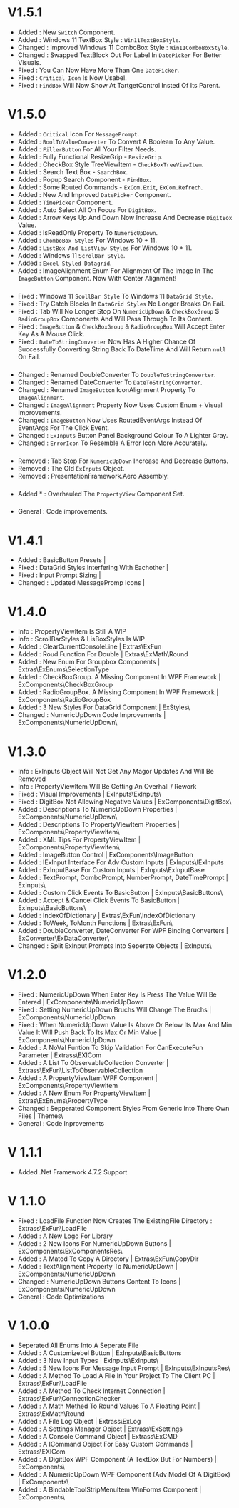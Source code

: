 # V1.5.1
* Added : New `Switch` Component.
* Added : Windows 11 TextBox Style : `Win11TextBoxStyle`.
* Changed : Improved Windows 11 ComboBox Style : `Win11ComboBoxStyle`.
* Changed : Swapped TextBlock Out For Label In `DatePicker` For Better Visuals.
* Fixed : You Can Now Have More Than One `DatePicker`.
* Fixed : `Critical Icon` Is Now Usabel.
* Fixed : `FindBox` Will Now Show At TartgetControl Insted Of Its Parent.

# V1.5.0
* Added : `Critical` Icon For `MessagePrompt`.
* Added : `BoolToValueConverter` To Convert A Boolean To Any Value.
* Added : `FillerButton` For All Your Filter Needs.
* Added : Fully Functional ResizeGrip - `ResizeGrip`.
* Added : CheckBox Style TreeViewItem - `CheckBoxTreeViewItem`.
* Added : Search Text Box - `SearchBox`.
* Added : Popup Search Component - `FindBox`.
* Added : Some Routed Commands - `ExCom.Exit`, `ExCom.Refrech`.
* Added : New And Improved `DatePicker` Component.
* Added : `TimePicker` Component.
* Added : Auto Select All On Focus For `DigitBox`.
* Added : Arrow Keys Up And Down Now Increase And Decrease `DigitBox` Value.
* Added : IsReadOnly Property To `NumericUpDown`.
* Added : `ChomboBox Styles` For Windows 10 + 11.
* Added : `ListBox And ListView Styles` For Windows 10 + 11.
* Added : Windows 11 `ScrolBar Style`.
* Added : `Excel Styled Datagrid`.
* Added : ImageAlignment Enum For Alignment Of The Image In The `ImageButton` Component. Now With Center Alignment!
###
* Fixed : Windows 11 `ScollBar Style` To Windows 11 `DataGrid Style`.
* Fixed : Try Catch Blocks In `DataGrid Styles` No Longer Breaks On Fail.
* Fixed : Tab Will No Longer Stop On `NumericUpDown` & `CheckBoxGroup` $ `RadioGroupBox` Components And Will Pass Through To Its Content.
* Fixed : `ImageButton` & `CheckBoxGroup` & `RadioGroupBox` Will Accept Enter Key As A Mouse Click.
* Fixed : `DateToStringConverter` Now Has A Higher Chance Of Successfully Converting String Back To DateTime And Will Return `null` On Fail.
###
* Changed : Renamed DoubleConverter To `DoubleToStringConverter`.
* Changed : Renamed DateConverter To `DateToStringConverter`.
* Changed : Renamed `ImageButton` IconAlignment Property To `ImageAlignment`.
* Changed : `ImageAlignment` Property Now Uses Custom Enum + Visual Improvements.
* Changed : `ImageButton` Now Uses RoutedEventArgs Instead Of EventArgs For The Click Event.
* Changed : `ExInputs` Button Panel Background Colour To A Lighter Gray.
* Changed : `ErrorIcon` To Resemble A Error Icon More Accurately.
###
* Removed : Tab Stop For `NumericUpDown` Increase And Decrease Buttons.
* Removed : The Old `ExInputs` Object.
* Removed : PresentationFramework.Aero Assembly.
###
* Added \* : Overhauled The `PropertyView` Component Set.
###
* General : Code improvements.

# V1.4.1
* Added : BasicButton Presets |
* Fixed : DataGrid Styles Interfering With Eachother |
* Fixed : Input Prompt Sizing |
* Changed : Updated MessagePromp Icons |

# V1.4.0
* Info : PropertyViewItem Is Still A WIP
* Info : ScrollBarStyles & LisBoxStyles Is WIP
* Added : ClearCurrentConsoleLine | Extras\ExFun
* Added : Roud Function For Double | Extras\ExMath\Round
* Added : New Enum For Groupbox Components | Extras\ExEnums\SelectionType
* Added : CheckBoxGroup. A Missing Component In WPF Framework | ExComponents\CheckBoxGroup
* Added : RadioGroupBox. A Missing Component In WPF Framework | ExComponents\RadioGroupBox
* Added : 3 New Styles For DataGrid Component | ExStyles\
* Changed : NumericUpDown Code Improvements | ExComponents\NumericUpDown\

# V1.3.0
* Info : ExInputs Object Will Not Get Any Magor Updates And Will Be Removed
* Info : PropertyViewItem Will Be Getting An Overhall / Rework
* Fixed : Visual Improvements | ExInputs\ExInputs\
* Fixed : DigitBox Not Allowing Negative Values | ExComponents\DigitBox\
* Added : Descriptions To NumericUpDown Properties | ExComponents\NumericUpDown\
* Added : Descriptions To PropertyViewItem Properties | ExComponents\PropertyViewItem\
* Added : XML Tips For PropertyViewItem | ExComponents\PropertyViewItem\
* Added : ImageButton Control | ExComponents\ImageButton
* Added : IExInput Interface For Adv Custom Inputs | ExInputs\IExInputs
* Added : ExInputBase For Custom Inputs | ExInputs\ExInputBase
* Added : TextPrompt, ComboPrompt, NumberPrompt, DateTimePrompt | ExInputs\
* Added : Custom Click Events To BasicButton | ExInputs\BasicButtons\
* Added : Accept & Cancel Click Events To BasicButton | ExInputs\BasicButtons\
* Added : IndexOfDictionary | Extras\ExFun\IndexOfDictionary
* Added : ToWeek, ToMonth Functions | Extras\ExFun\
* Added : DoubleConverter, DateConverter For WPF Binding Converters | ExConverter\ExDataConverter\
* Changed : Split ExInput Prompts Into Seperate Objects | ExInputs\

# V1.2.0
* Fixed : NumericUpDown When Enter Key Is Press The Value Will Be Entered | ExComponents\NumericUpDown
* Fixed : Setting NumericUpDown Bruchs Will Change The Bruchs | ExComponents\NumericUpDown
* Fixed : When NumericUpDown Value Is Above Or Below Its Max And Min Value It Will Push Back To Its Max Or Min Value | ExComponents\NumericUpDown
* Added : A NoVal Funtion To Skip Validation For CanExecuteFun Parameter | Extrass\EXICom
* Added : A List To ObservableCollection Converter | Extrass\ExFun\ListToObservableCollection
* Added : A PropertyViewItem WPF Component | ExComponents\PropertyViewItem
* Added : A New Enum For PropertyViewItem | Extras\ExEnums\PropertyType
* Changed : Sepperated Component Styles From Generic Into There Own Files | Themes\
* General : Code Inprovements

# V 1.1.1
* Added .Net Framework 4.7.2 Support

# V 1.1.0
* Fixed : LoadFile Function Now Creates The ExistingFile Directory : Extrass\ExFun\LoadFile
* Added : A New Logo For Library
* Added : 2 New Icons For NumericUpDown Buttons | ExComponents\ExComponentsRes\
* Added : A Matod To Copy A Directory | Extras\ExFun\CopyDir
* Added : TextAlignment Property To NumericUpDown | ExComponents\NumericUpDown
* Changed : NumericUpDown Buttons Content To Icons | ExComponents\NumericUpDown
* General : Code Optimizations

# V 1.0.0
* Seperated All Enums Into A Seperate File
* Added : A Customizebel Button | ExInputs\BasicButtons
* Added : 3 New Input Types | ExInputs\ExInputs\
* Added : 5 New Icons For Message Input Prompt | ExInputs\ExInputsRes\
* Added : A Method To Load A File In Your Project To The Client PC | Extrass\ExFun\LoadFile
* Added : A Method To Check Internet Connection | Extrass\ExFun\ConnectionChecker
* Added : A Math Methed To Round Values To A Floating Point | Extrass\ExMath\Round
* Added : A File Log Object | Extrass\ExLog
* Added : A Settings Manager Object | Extrass\ExSettings
* Added : A Console Command Object | Extrass\ExCMD
* Added : A ICommand Object For Easy Custom Commands | Extrass\EXICom
* Added : A DigitBox WPF Component (A TextBox But For Numbers) | ExComponents\
* Added : A NumericUpDown  WPF Component (Adv Model Of A DigitBox) | ExComponents\
* Added : A BindableToolStripMenuItem WinForms Component | ExComponents\
